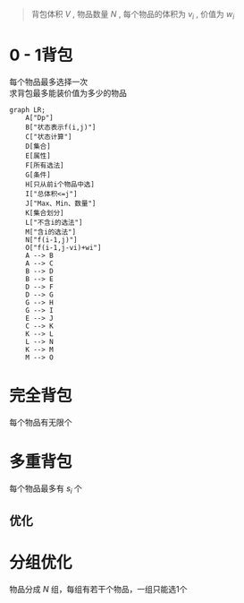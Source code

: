 > 背包体积 $V$ , 物品数量 $N$ , 每个物品的体积为 $v_i$ ,  价值为 $w_i$ 

# 0 - 1背包
每个物品最多选择一次  
求背包最多能装价值为多少的物品
```mermaid
graph LR;
    A["Dp"]
    B["状态表示f(i,j)"]
    C["状态计算"]
    D[集合]
    E[属性]
    F[所有选法]
    G[条件]
    H[只从前i个物品中选]
    I["总体积<=j"]
    J["Max、Min、数量"]     
    K[集合划分]
    L["不含i的选法"]
    M["含i的选法"]
    N["f(i-1,j)"]
    O["f(i-1,j-vi)+wi"]
    A --> B
    A --> C
    B --> D
    B --> E
    D --> F
    D --> G
    G --> H
    G --> I
    E --> J
    C --> K
    K --> L
    L --> N
    K --> M
    M --> O
```

# 完全背包
每个物品有无限个  
# 多重背包
每个物品最多有 $s_i$ 个

## 优化

# 分组优化
物品分成 $N$ 组，每组有若干个物品，一组只能选1个